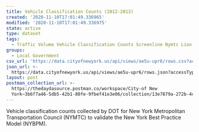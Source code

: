 ```yaml
---
title: Vehicle Classification Counts (2012-2013)
created: '2020-11-10T17:01:49.336965'
modified: '2020-11-10T17:01:49.336975'
state: active
type: dataset
tags:
  - Traffic Volume Vehicle Classification Counts Screenline Nymtc Lion
groups:
  - Local Government
csv_url: 'https://data.cityofnewyork.us/api/views/ae5u-upr6/rows.csv?accessType=DOWNLOAD'
json_url: >-
  https://data.cityofnewyork.us/api/views/ae5u-upr6/rows.json?accessType=DOWNLOAD
layout: post
postman_collection_url: >-
  https://thedaydasource.postman.co/workspace/City-of New
  York~3b6f7a46-5db5-42b1-80fe-9fbef41e3e06/collection/13e7879a-272b-4c5b-bc43-c69b92c41ee9
---
```

Vehicle classification counts collected by DOT for New York Metropolitan Transportation Council (NYMTC) to validate the New York Best Practice Model (NYBPM).
